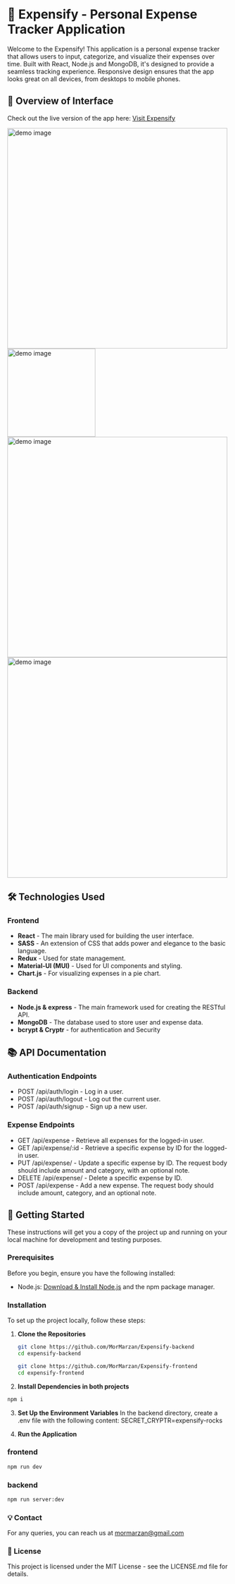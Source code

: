 # 💸 Expensify - Personal Expense Tracker Application

Welcome to the Expensify! This application is a personal expense tracker that allows users to input, categorize, and visualize their expenses over time. Built with React, Node.js and MongoDB, it's designed to provide a seamless tracking experience. Responsive design ensures that the app looks great on all devices, from desktops to mobile phones.

## 📌 Overview of Interface

Check out the live version of the app here:
[Visit Expensify](https://expensify-backend-wqfx.onrender.com/)

<img src="public/images/app-demo1.png" width="500px" alt="demo image"/>
<img src="public/images/app-demo2.png" width="200px" alt="demo image"/>
<img src="public/images/app-demo3.png" width="500px" alt="demo image"/>
<img src="public/images/app-demo4.png" width="500px" alt="demo image"/>

## 🛠️ Technologies Used
### Frontend
- **React** - The main library used for building the user interface.
- **SASS** - An extension of CSS that adds power and elegance to the basic language.
- **Redux** - Used for state management.
- **Material-UI (MUI)** - Used for UI components and styling.
- **Chart.js** - For visualizing expenses in a pie chart.

### Backend
- **Node.js & express** - The main framework used for creating the RESTful API.
- **MongoDB** - The database used to store user and expense data.
- **bcrypt & Cryptr** - for authentication and Security

## 📚 API Documentation
### Authentication Endpoints
- POST /api/auth/login - Log in a user.
- POST /api/auth/logout - Log out the current user.
- POST /api/auth/signup - Sign up a new user.

### Expense Endpoints
- GET /api/expense  - Retrieve all expenses for the logged-in user.
- GET /api/expense/:id - Retrieve a specific expense by ID for the logged-in user.
- PUT /api/expense/ - Update a specific expense by ID. The request body should include amount and category, with an optional note.
- DELETE /api/expense/ -  Delete a specific expense by ID.
- POST /api/expense - Add a new expense. The request body should include amount, category, and an optional note.

## 🚀 Getting Started

These instructions will get you a copy of the project up and running on your local machine for development and testing purposes.

### Prerequisites

Before you begin, ensure you have the following installed:
- Node.js: [Download & Install Node.js](https://nodejs.org/en/download/) and the npm package manager.

### Installation

To set up the project locally, follow these steps:

1. **Clone the Repositories**

   ```bash
   git clone https://github.com/MorMarzan/Expensify-backend
   cd expensify-backend
   ```

   ```bash
   git clone https://github.com/MorMarzan/Expensify-frontend
   cd expensify-frontend
   ```

2. **Install Dependencies in both projects**

```sh
npm i
```

3. **Set Up the Environment Variables**
In the backend directory, create a .env file with the following content:
SECRET_CRYPTR=expensify-rocks

4. **Run the Application**
 ### frontend
```sh
npm run dev
```

 ### backend
```sh
npm run server:dev
```

### 💡 Contact
For any queries, you can reach us at mormarzan@gmail.com

### 📝 License
This project is licensed under the MIT License - see the LICENSE.md file for details.